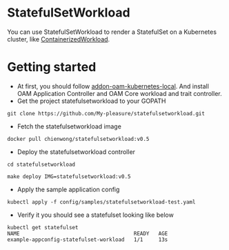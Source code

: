 # StatefulSetWorkload
You can use StatefulSetWorkload to render a StatefulSet on a Kubernetes cluster, like [ContainerizedWorkload](https://github.com/oam-dev/spec/blob/master/core/workloads/containerized_workload/containerized_workload.md).

# Getting started
- At first, you should follow [addon-oam-kubernetes-local](https://github.com/crossplane/addon-oam-kubernetes-local#getting-started). And install OAM Application Controller and OAM Core workload and trait controller.
- Get the project statefulsetworkload to your GOPATH
```
git clone https://github.com/My-pleasure/statefulsetworkload.git
```
- Fetch the statefulsetworkload image
```
docker pull chienwong/statefulsetworkload:v0.5
```
- Deploy the statefulsetworkload controller
```
cd statefulsetworkload

make deploy IMG=statefulsetworkload:v0.5
```
- Apply the sample application config
```
kubectl apply -f config/samples/statefulsetworkload-test.yaml
```
- Verify it you should see a statefulset looking like below
```
kubectl get statefulset
NAME                                     READY   AGE
example-appconfig-statefulset-workload   1/1     13s
```

